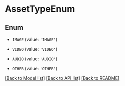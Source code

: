 # AssetTypeEnum


## Enum

* `IMAGE` (value: `'IMAGE'`)

* `VIDEO` (value: `'VIDEO'`)

* `AUDIO` (value: `'AUDIO'`)

* `OTHER` (value: `'OTHER'`)

[[Back to Model list]](../README.md#documentation-for-models) [[Back to API list]](../README.md#documentation-for-api-endpoints) [[Back to README]](../README.md)


